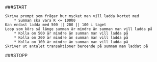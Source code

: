 




###START

	Skriva prompt som frågar hur mycket man vill ladda kortet med
		* Summan ska vara K <= 10000
	Kan endast ladda med 500 || 200 || 100 i taget
	Loop som körs så länge summan är mindre än summan man vill ladda på
		* Kolla om 500 är mindre än summan man vill ladda på
		* Kolla om 200 är mindre än summan man vill ladda på
		* Kolla om 100 är mindre än summan man vill ladda på
	Skriver ut antalet transaktioner beroende på summan man laddat på

###STOPP 




